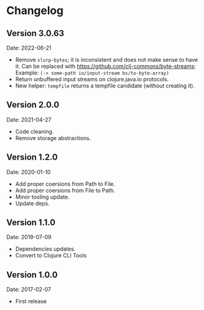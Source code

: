 # Changelog #

## Version 3.0.63 ##

Date: 2022-06-21

- Remove `slurp-bytes`; it is inconsistent and does not make sense to have it.
  Can be replaced with https://github.com/clj-commons/byte-streams:
  Example: `(-> some-path io/input-stream bs/to-byte-array)`
- Return unbuffered input streams on clojure.java.io protocols.
- New helper: `tempfile` returns a tempfile candidate (without creating it).


## Version 2.0.0 ##

Date: 2021-04-27

- Code cleaning.
- Remove storage abstractions.


## Version 1.2.0 ##

Date: 2020-01-10

- Add proper coersions from Path to File.
- Add proper coersions from File to Path.
- Minor tooling update.
- Update deps.


## Version 1.1.0 ##

Date: 2019-07-09

- Dependencies updates.
- Convert to Clojure CLI Tools


## Version 1.0.0 ##

Date: 2017-02-07

- First release
